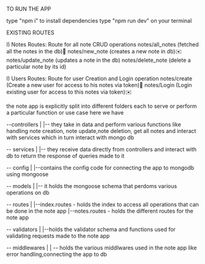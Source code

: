 TO RUN THE APP

  type "npm i" to install dependencies
  type "npm run dev" on your terminal


EXISTING ROUTES

  I) Notes Routes: Route for all note CRUD operations 
      notes/all_notes (fetched all the notes in the db)📜
      notes/new_note (creates a new note in db)✉️
      notes/update_note (updates a note in the db)
      notes/delete_note (delete a particular note by its id)
      
  I) Users Routes: Route for user Creation and Login operation
      notes/create (Create a new user for access to his notes via token)📜
      notes/Login (Login existing user for access to this notes via token)✉️

  the note app is explicitly split into different folders each to serve or perform a particular function or use case here we have

--controllers | |-- they take in data and perform various functions like handling note creation, note update,note deletion, get all notes and interact with services which in turn interact with mongo db

-- services | |-- they receive data directly from controllers and interact with db to return the response of queries made to it

-- config | |--contains the config code for connecting the app to mongodb using mongoose

-- models | |-- it holds the mongoose schema that perdoms various operations on db

-- routes | |--index.routes - holds the index to access all operations that can be done in the note app |--notes.routes - holds the different routes for the note app

-- validators | |--holds the validator schema and functions used for validating requests made to the note app

-- middlewares | | -- holds the various middlwares used in the note app like error handling,connecting the app to db
